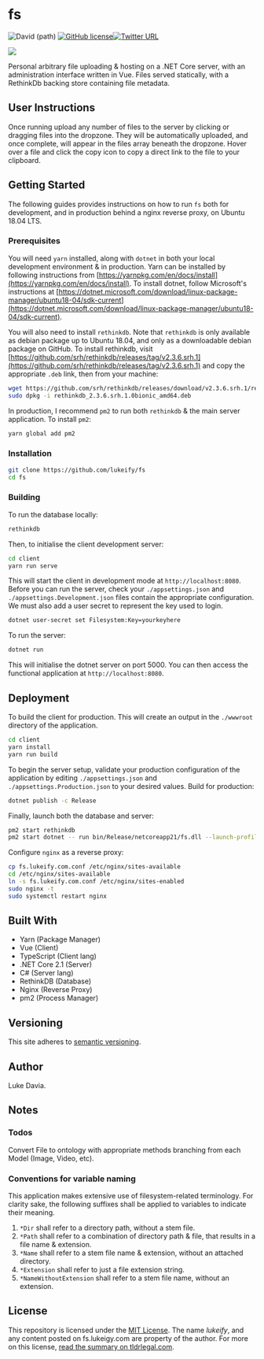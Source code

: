 ﻿# fs

![David (path)](https://img.shields.io/david/lukeify/fs.svg?path=client)
[![GitHub license](https://img.shields.io/github/license/lukeify/fs.svg)](https://github.com/lukeify/fs/blob/master/LICENSE)[![Twitter URL](https://img.shields.io/twitter/url/http/shields.io.svg?style=social)](https://fs.lukeify.com)

![](assets/hero.png)

Personal arbitrary file uploading & hosting on a .NET Core server, with an administration interface written in Vue. Files served statically, with a RethinkDb backing store containing file metadata.

## User Instructions

Once running upload any number of files to the server by clicking or dragging files into the dropzone. They will be automatically uploaded, and once complete, will appear in the files array beneath the dropzone. Hover over a file and click the copy icon to copy a direct link to the file to your clipboard.

## Getting Started

The following guides provides instructions on how to run `fs` both for development, and in production behind a nginx reverse proxy, on Ubuntu 18.04 LTS.

### Prerequisites

You will need `yarn` installed, along with `dotnet` in both your local development environment & in production. Yarn can be installed by following instructions from [https://yarnpkg.com/en/docs/install](https://yarnpkg.com/en/docs/install). To install dotnet, follow Microsoft's instructions at [https://dotnet.microsoft.com/download/linux-package-manager/ubuntu18-04/sdk-current](https://dotnet.microsoft.com/download/linux-package-manager/ubuntu18-04/sdk-current).

You will also need to install `rethinkdb`. Note that `rethinkdb` is only available as debian package up to Ubuntu 18.04, and only as a downloadable debian package on GitHub. To install rethinkdb, visit [https://github.com/srh/rethinkdb/releases/tag/v2.3.6.srh.1](https://github.com/srh/rethinkdb/releases/tag/v2.3.6.srh.1) and copy the appropriate `.deb` link, then from your machine:

```bash
wget https://github.com/srh/rethinkdb/releases/download/v2.3.6.srh.1/rethinkdb_2.3.6.srh.1.0bionic_amd64.deb
sudo dpkg -i rethinkdb_2.3.6.srh.1.0bionic_amd64.deb
```

In production, I recommend `pm2` to run both `rethinkdb` & the main server application. To install `pm2`:

```bash
yarn global add pm2
```

### Installation

```bash
git clone https://github.com/lukeify/fs
cd fs
```

### Building

To run the database locally:

```bash
rethinkdb
```

Then, to initialise the client development server:

```bash
cd client
yarn run serve
```

This will start the client in development mode at `http://localhost:8080`. Before you can run the server, check your `./appsettings.json` and `./appsettings.Development.json` files contain the appropriate configuration. We must also add a user secret to represent the key used to login.

```bash
dotnet user-secret set Filesystem:Key=yourkeyhere
```

To run the server:

```bash
dotnet run
```

This will initialise the dotnet server on port 5000. You can then access the functional application at `http://localhost:8080`.

## Deployment

To build the client for production. This will create an output in the `./wwwroot` directory of the application.

```bash
cd client
yarn install
yarn run build
```

To begin the server setup, validate your production configuration of the application by editing `./appsettings.json` and `./appsettings.Production.json` to your desired values. Build for production:

```bash
dotnet publish -c Release
```

Finally, launch both the database and server:

```bash
pm2 start rethinkdb
pm2 start dotnet -- run bin/Release/netcoreapp21/fs.dll --launch-profile Production Filesystem:Key=yourkeyhere
```

Configure `nginx` as a reverse proxy:

```bash
cp fs.lukeify.com.conf /etc/nginx/sites-available
cd /etc/nginx/sites-available
ln -s fs.lukeify.com.conf /etc/nginx/sites-enabled
sudo nginx -t
sudo systemctl restart nginx
```

## Built With

* Yarn (Package Manager)
* Vue (Client)
* TypeScript (Client lang)
* .NET Core 2.1 (Server)
* C# (Server lang)
* RethinkDB (Database)
* Nginx (Reverse Proxy)
* pm2 (Process Manager)

## Versioning

This site adheres to [semantic versioning](https://semver.org).

## Author

Luke Davia.

## Notes

### Todos

Convert File to ontology with appropriate methods branching from each Model (Image, Video, etc).

### Conventions for variable naming

This application makes extensive use of filesystem-related terminology. For clarity sake, the following suffixes shall be applied to variables to indicate their meaning.

1. `*Dir` shall refer to a directory path, without a stem file.
2. `*Path` shall refer to a combination of directory path & file, that results in a file name & extension.
3. `*Name` shall refer to a stem file name & extension, without an attached directory.
4. `*Extension` shall refer to just a file extension string.
5. `*NameWithoutExtension` shall refer to a stem file name, without an extension.

## License

This repository is licensed under the [MIT License](LICENSE). The name *lukeify*, and any content posted on fs.lukeigy.com are property of the author. For more on this license, [read the summary on tldrlegal.com](https://tldrlegal.com/license/mit-license).